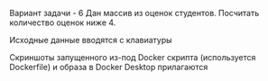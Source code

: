 Вариант задачи - 6
Дан массив из оценок студентов. Посчитать количество оценок ниже 4.

Исходные данные вводятся с клавиатуры

Скриншоты запущенного из-под Docker скрипта (используется Dockerfile) и образа в Docker Desktop прилагаются